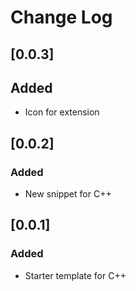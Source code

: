# Change Log

## [0.0.3]

## Added

- Icon for extension

## [0.0.2]

### Added

- New snippet for C++

## [0.0.1]

### Added

- Starter template for C++
